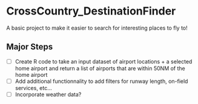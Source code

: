 # CrossCountry_DestinationFinder
A basic project to make it easier to search for interesting places to fly to! 

## Major Steps
- [ ] Create R code to take an input dataset of airport locations + a selected home airport and return a list of airports that are within 50NM of the home airport
- [ ] Add additional functionnality to add filters for runway length, on-field services, etc...
- [ ] Incorporate weather data?
